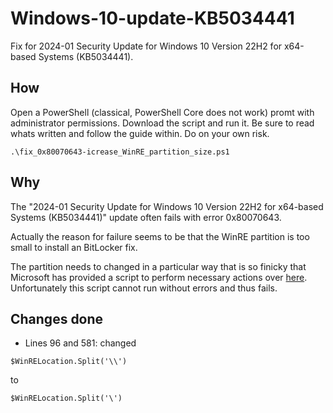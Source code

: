 # Windows-10-update-KB5034441
Fix for 2024-01 Security Update for Windows 10 Version 22H2 for x64-based Systems (KB5034441).

## How
Open a PowerShell (classical, PowerShell Core does not work) promt with administrator permissions. Download the script and run it. Be sure to read whats written and follow the guide within. Do on your own risk.

```
.\fix_0x80070643-icrease_WinRE_partition_size.ps1
```

## Why
The "2024-01 Security Update for Windows 10 Version 22H2 for x64-based Systems (KB5034441)" update often fails with error 0x80070643.

Actually the reason for failure seems to be that the WinRE partition is too small to install an BitLocker fix.

The partition needs to changed in a particular way that is so finicky that Microsoft has provided a script to perform necessary actions over [here](https://learn.microsoft.com/en-us/windows-hardware/manufacture/desktop/add-update-to-winre?view=windows-11#extend-the-windows-re-partition). Unfortunately this script cannot run without errors and thus fails.

## Changes done
- Lines 96 and 581: changed
```
$WinRELocation.Split('\\')
```
to 
```
$WinRELocation.Split('\')
```
